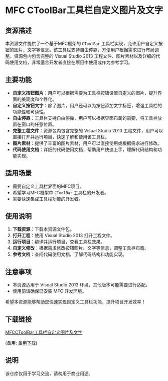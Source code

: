 # MFC CToolBar工具栏自定义图片及文字

## 资源描述

本资源文件提供了一个基于MFC框架的 `CToolBar` 工具栏实现，允许用户自定义按钮的图片、文字等信息。该工具栏支持自由停靠，方便用户根据需求进行布局调整。资源包内包含完整的 Visual Studio 2013 工程文件、图片素材以及详细的代码使用文档，非常适合开发者直接在项目中使用或作为参考学习。

## 主要功能

- **自定义按钮图片**：用户可以根据需要为工具栏按钮设置自定义的图片，提升界面的美观度和个性化。
- **自定义按钮文字**：除了图片，用户还可以为按钮添加文字标签，增强工具栏的功能性和可读性。
- **自由停靠**：工具栏支持自由停靠，用户可以根据界面布局的需要，将工具栏放置在窗口的任意位置。
- **完整工程文件**：资源包内包含完整的 Visual Studio 2013 工程文件，用户可以直接打开并运行项目，快速了解和使用该工具栏。
- **图片素材**：提供了丰富的图片素材，用户可以直接使用或根据需求进行修改。
- **代码使用文档**：详细的代码使用文档，帮助用户快速上手，理解代码结构和功能实现。

## 适用场景

- 需要自定义工具栏界面的MFC项目。
- 希望学习MFC框架中 `CToolBar` 工具栏的开发者。
- 需要快速集成工具栏功能的开发者。

## 使用说明

1. **下载资源**：下载本资源文件包。
2. **打开工程**：使用 Visual Studio 2013 打开工程文件。
3. **运行项目**：编译并运行项目，查看工具栏效果。
4. **自定义修改**：根据需求修改按钮图片、文字等信息，调整工具栏布局。
5. **参考文档**：查阅代码使用文档，了解代码结构和功能实现。

## 注意事项

- 本资源适用于 Visual Studio 2013 环境，其他版本可能需要进行适配。
- 使用前请确保已安装 MFC 开发环境。

希望本资源能够帮助您快速实现自定义工具栏功能，提升项目开发效率！

## 下载链接
[MFCCToolBar工具栏自定义图片及文字](https://pan.quark.cn/s/01779a5df30a) 

(备用: [备用下载](https://pan.baidu.com/s/1fOagS2CFSPXmCYZr8rZ5hQ?pwd=yifn))

## 说明

该仓库仅用于学习交流，请勿用于商业用途。
